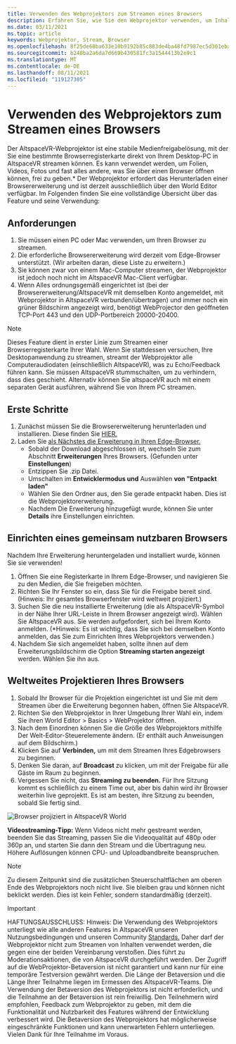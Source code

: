 ```yaml
---
title: Verwenden des Webprojektors zum Streamen eines Browsers
description: Erfahren Sie, wie Sie den Webprojektor verwenden, um Inhalte aus einem bestimmten Browser in AltspaceVR-Funktionen zu streamen.
ms.date: 03/11/2021
ms.topic: article
keywords: Webprojektor, Stream, Browser
ms.openlocfilehash: 8f25de68ba633e10b9192b85c883de4ba48fd7987ec5d301ebac8443982a1a55
ms.sourcegitcommit: b248ba2a6da7d669b430581fc3a1544413b2e9c1
ms.translationtype: MT
ms.contentlocale: de-DE
ms.lasthandoff: 08/11/2021
ms.locfileid: "119127305"
---
```

# <a name="using-the-web-projector-to-stream-a-browser"></a>Verwenden des Webprojektors zum Streamen eines Browsers

Der AltspaceVR-Webprojektor ist eine stabile Medienfreigabelösung, mit der Sie eine bestimmte Browserregisterkarte direkt von Ihrem Desktop-PC in AltspaceVR streamen können. Es kann verwendet werden, um Folien, Videos, Fotos und fast alles andere, was Sie über einen Browser öffnen können, frei zu geben.* Der Webprojektor erfordert das Herunterladen einer Browsererweiterung und ist derzeit ausschließlich über den World Editor verfügbar. Im Folgenden finden Sie eine vollständige Übersicht über das Feature und seine Verwendung:

## <a name="requirements"></a>Anforderungen

1. Sie müssen einen PC oder Mac verwenden, um Ihren Browser zu streamen.
2. Die erforderliche Browsererweiterung wird derzeit vom Edge-Browser unterstützt. (Wir arbeiten daran, diese Liste zu erweitern.)
3. Sie können zwar von einem Mac-Computer streamen, der Webprojektor ist jedoch noch nicht im AltspaceVR Mac-Client verfügbar.
4. Wenn Alles ordnungsgemäß eingerichtet ist (bei der Browsererweiterung/AltspaceVR mit demselben Konto angemeldet, mit Webprojektor in AltspaceVR verbunden/übertragen) und immer noch ein grüner Bildschirm angezeigt wird, benötigt WebProjector den geöffneten TCP-Port 443 und den UDP-Portbereich 20000-20400.

> [!NOTE]
> Dieses Feature dient in erster Linie zum Streamen einer Browserregisterkarte Ihrer Wahl. Wenn Sie stattdessen versuchen, Ihre Desktopanwendung zu streamen, streamt der Webprojektor alle Computeraudiodaten (einschließlich AltspaceVR), was zu Echo/Feedback führen kann. Sie müssen AltspaceVR stummschalten, um zu verhindern, dass dies geschieht. Alternativ können Sie altspaceVR auch mit einem separaten Gerät ausführen, während Sie von Ihrem PC streamen.

## <a name="getting-started"></a>Erste Schritte

1. Zunächst müssen Sie die Browsererweiterung herunterladen und installieren. Diese finden Sie [HIER.](https://account.altvr.com/web_projector)
2. Laden Sie [als Nächstes die Erweiterung in Ihren Edge-Browser.](https://docs.microsoft.com/microsoft-edge/extensions-chromium/getting-started/extension-sideloading)
    * Sobald der Download abgeschlossen ist, wechseln Sie zum Abschnitt **Erweiterungen** Ihres Browsers. (Gefunden unter **Einstellungen**)
    * Entzippen Sie .zip Datei.
    * Umschalten im **Entwicklermodus und** Auswählen **von "Entpackt laden"**
    * Wählen Sie den Ordner aus, den Sie gerade entpackt haben. Dies ist die Webprojektorerweiterung.
    * Nachdem Die Erweiterung hinzugefügt wurde, können Sie unter **Details** ihre Einstellungen einrichten.

## <a name="setting-up-a-shareable-browser"></a>Einrichten eines gemeinsam nutzbaren Browsers

Nachdem Ihre Erweiterung heruntergeladen und installiert wurde, können Sie sie verwenden!

1. Öffnen Sie eine Registerkarte in Ihrem Edge-Browser, und navigieren Sie zu den Medien, die Sie freigeben möchten.
2. Richten Sie Ihr Fenster so ein, dass Sie für die Freigabe bereit sind. (Hinweis: Ihr gesamtes Browserfenster wird weltweit projiziert.)
3. Suchen Sie die neu installierte Erweiterung (die als AltspaceVR-Symbol in der Nähe Ihrer URL-Leiste in Ihrem Browser angezeigt wird). Wählen Sie AltspaceVR aus. Sie werden aufgefordert, sich bei Ihrem Konto anmelden. (*Hinweis: Es ist wichtig, dass Sie sich bei demselben Konto anmelden, das Sie zum Einrichten Ihres Webprojektors verwenden.)
4. Nachdem Sie sich angemeldet haben, sollte ihnen auf dem Erweiterungsbildschirm die Option **Streaming starten angezeigt** werden. Wählen Sie ihn aus.

## <a name="projecting-your-browser-in-world"></a>Weltweites Projektieren Ihres Browsers

1. Sobald Ihr Browser für die Projektion eingerichtet ist und Sie mit dem Streamen über die Erweiterung begonnen haben, öffnen Sie AltspaceVR.
2. Richten Sie den Webprojektor in Ihrer Umgebung Ihrer Wahl ein, indem Sie ihren World Editor > Basics > WebProjektor öffnen.
3. Nach dem Einordnen können Sie die Größe des Webprojektors mithilfe Der Welt-Editor-Steuerelemente ändern. (Er enthält auch Anweisungen auf dem Bildschirm.)
4. Klicken Sie auf **Verbinden,** um mit dem Streamen Ihres Edgebrowsers zu beginnen.
5. Denken Sie daran, auf **Broadcast** zu klicken, um mit der Freigabe für alle Gäste im Raum zu beginnen.
6. Vergessen Sie nicht, das **Streaming zu beenden.** Für Ihre Sitzung kommt es schließlich zu einem Time out, aber bis dahin wird ihr Browser weiterhin live geprojektt. Es ist am besten, ihre Sitzung zu beenden, sobald Sie fertig sind.

![Browser projiziert in AltspaceVR World](images/web-project-img-01.png)

**Videostreaming-Tipp:** Wenn Videos nicht mehr gestreamt werden, beenden Sie das Streaming, passen Sie die Videoqualität auf 480p oder 360p an, und starten Sie dann den Stream und die Übertragung neu. Höhere Auflösungen können CPU- und Uploadbandbreite beanspruchen.

> [!NOTE]
> Zu diesem Zeitpunkt sind die zusätzlichen Steuerschaltflächen am oberen Ende des Webprojektors noch nicht live. Sie bleiben grau und können nicht beklickt werden. Dies ist kein Fehler, sondern standardmäßig (derzeit).

> [!IMPORTANT]
> HAFTUNGSAUSSCHLUSS: Hinweis: Die Verwendung des Webprojektors unterliegt wie alle [](../community/terms-of-service.md) anderen Features in AltspaceVR unseren Nutzungsbedingungen und unseren Community [Standards.](../community/community-standards.md) Daher darf der Webprojektor nicht zum Streamen von Inhalten verwendet werden, die gegen eine der beiden Vereinbarung verstoßen. Dies führt zu Moderationsaktionen, die von AltspaceVR durchgeführt werden. Der Zugriff auf die WebProjektor-Betaversion ist nicht garantiert und kann nur für eine temporäre Testversion gewährt werden. Die Länge der Betaversion und die Länge Ihrer Teilnahme liegen im Ermessen des AltspaceVR-Teams. Die Verwendung der Betaversion des Webprojektors ist nicht erforderlich, und die Teilnahme an der Betaversion ist rein freiwillig. Den Teilnehmern wird empfohlen, Feedback zum Webprojektor zu geben, mit dem die Funktionalität und Nutzbarkeit des Features während der Entwicklung verbessert wird. Die Betaversion des Webprojektors hat möglicherweise eingeschränkte Funktionen und kann unerwarteten Fehlern unterliegen. Vielen Dank für Ihre Teilnahme im Voraus.
